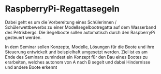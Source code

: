RaspberryPi-Regattasegeln
=========================

Dabei geht es um die Vorbereitung eines Schülerinnen / Schülerwettbewerbs zu einer Modellsegelbootregatta auf dem Wasserband des Petrisbergs. Die Segelboote sollen automatisch durch den RaspberryPi gesteuert werden.

In dem Seminar sollen Konzepte, Modelle, Lösungen für die Boote und ihre Steuerung entwickelt und beispielhaft umgesetzt werden. Ziel ist es am Ende des Seminars zumindest ein Konzept für den Bau eines Bootes zu erarbeiten, welches autonom von A nach B segelt und dabei Hindernisse und andere Boote erkennt
